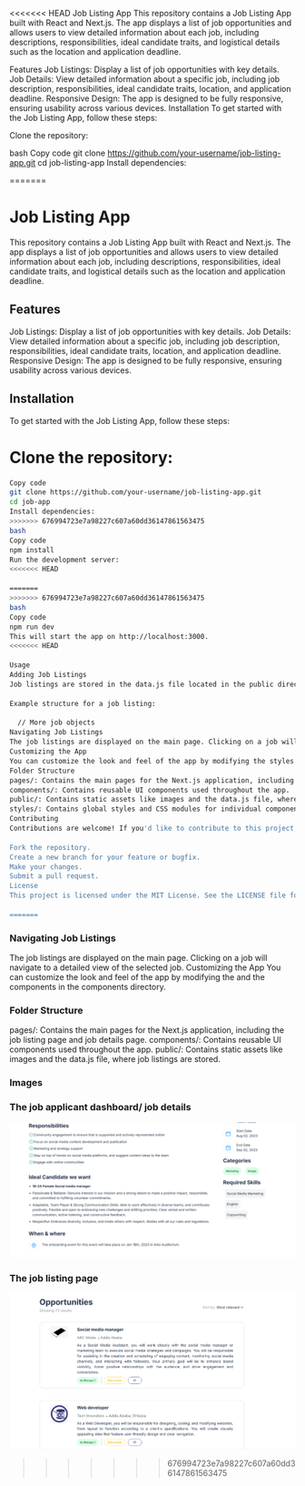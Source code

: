 <<<<<<< HEAD
Job Listing App
This repository contains a Job Listing App built with React and Next.js. The app displays a list of job opportunities and allows users to view detailed information about each job, including descriptions, responsibilities, ideal candidate traits, and logistical details such as the location and application deadline.

Features
Job Listings: Display a list of job opportunities with key details.
Job Details: View detailed information about a specific job, including job description, responsibilities, ideal candidate traits, location, and application deadline.
Responsive Design: The app is designed to be fully responsive, ensuring usability across various devices.
Installation
To get started with the Job Listing App, follow these steps:

Clone the repository:

bash
Copy code
git clone https://github.com/your-username/job-listing-app.git
cd job-listing-app
Install dependencies:

=======
# Job Listing App
This repository contains a Job Listing App built with React and Next.js. The app displays a list of job opportunities and allows users to view detailed information about each job, including descriptions, responsibilities, ideal candidate traits, and logistical details such as the location and application deadline.
 ## Features
Job Listings: Display a list of job opportunities with key details.
Job Details: View detailed information about a specific job, including job description, responsibilities, ideal candidate traits, location, and application deadline.
Responsive Design: The app is designed to be fully responsive, ensuring usability across various devices.

## Installation
To get started with the Job Listing App, follow these steps:

 # Clone the repository:
```bash
Copy code
git clone https://github.com/your-username/job-listing-app.git
cd job-app
Install dependencies:
>>>>>>> 676994723e7a98227c607a60dd36147861563475
bash
Copy code
npm install
Run the development server:
<<<<<<< HEAD

=======
>>>>>>> 676994723e7a98227c607a60dd36147861563475
bash
Copy code
npm run dev
This will start the app on http://localhost:3000.
<<<<<<< HEAD

Usage
Adding Job Listings
Job listings are stored in the data.js file located in the public directory. Each job is an object with properties like id, title, description, responsibilities, ideal_candidate, and about.

Example structure for a job listing:

  // More job objects
Navigating Job Listings
The job listings are displayed on the main page. Clicking on a job will navigate to a detailed view of the selected job.
Customizing the App
You can customize the look and feel of the app by modifying the styles in the styles directory and the components in the components directory.
Folder Structure
pages/: Contains the main pages for the Next.js application, including the job listing page and job details page.
components/: Contains reusable UI components used throughout the app.
public/: Contains static assets like images and the data.js file, where job listings are stored.
styles/: Contains global styles and CSS modules for individual components.
Contributing
Contributions are welcome! If you'd like to contribute to this project, please follow these steps:

Fork the repository.
Create a new branch for your feature or bugfix.
Make your changes.
Submit a pull request.
License
This project is licensed under the MIT License. See the LICENSE file for more details.

=======
```

### Navigating Job Listings
The job listings are displayed on the main page. Clicking on a job will navigate to a detailed view of the selected job.
Customizing the App
You can customize the look and feel of the app by modifying the and the components in the components directory.

### Folder Structure
pages/: Contains the main pages for the Next.js application, including the job listing page and job details page.
components/: Contains reusable UI components used throughout the app.
public/: Contains static assets like images and the data.js file, where job listings are stored.

### Images

### The job applicant dashboard/ job details
![Screenshot](public/images/job_detail.png)

### The job listing page
![Screenshot](public/images/job_list.png)




>>>>>>> 676994723e7a98227c607a60dd36147861563475
